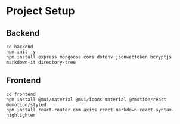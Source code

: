 # Project Setup

## Backend

```
cd backend
npm init -y
npm install express mongoose cors dotenv jsonwebtoken bcryptjs markdown-it directory-tree
```


## Frontend

```
cd frontend
npm install @mui/material @mui/icons-material @emotion/react @emotion/styled
npm install react-router-dom axios react-markdown react-syntax-highlighter
```
